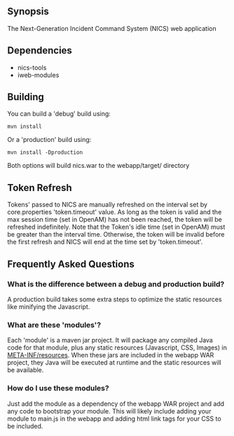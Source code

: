 ## Synopsis

The Next-Generation Incident Command System (NICS) web application

## Dependencies
- nics-tools
- iweb-modules

## Building

You can build a 'debug' build using:

	mvn install

Or a 'production' build using:

	mvn install -Dproduction


Both options will build nics.war to the webapp/target/ directory

## Token Refresh

Tokens' passed to NICS are manually refreshed on the interval set by core.properties 'token.timeout' value.  As long as the token is valid and the max session time (set in OpenAM) has not been reached, the token will be refreshed indefinitely.  Note that the Token's idle time (set in OpenAM) must be greater than the interval time.  Otherwise, the token will be invalid before the first refresh and NICS will end at the time set by 'token.timeout'.

## Frequently Asked Questions

### What is the difference between a debug and production build?

A production build takes some extra steps to optimize the static resources like minifying the Javascript.

### What are these 'modules'?

Each 'module' is a maven jar project. It will package any compiled Java code for that module, plus any static resources (Javascript, CSS, Images) in [META-INF/resources](https://blogs.oracle.com/alexismp/entry/web_inf_lib_jar_meta). When these jars are included in the webapp WAR project, they Java will be executed at runtime and the static resources will be available.

### How do I use these modules?

Just add the module as a dependency of the webapp WAR project and add any code to bootstrap your module. This will likely include adding your module to main.js in the webapp and adding html link tags for your CSS to be included. 


